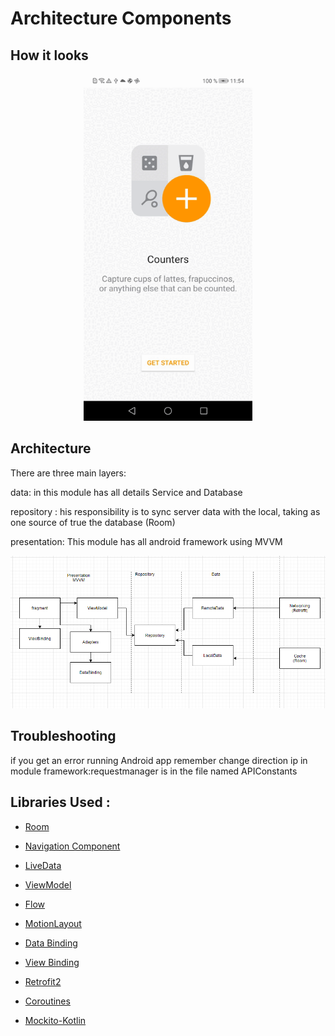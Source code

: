 # Architecture Components
  

## How it looks

<p align="center">
    <img width="270" height="555" src="gitdata/counterApp.gif">
</p>
  

## Architecture  

There are three main layers:  

data: in this module has all details Service and Database

repository : his responsibility is to sync server data with the local, taking as one source of true the database (Room)

presentation: This module has all android framework using MVVM

  


![alt text](https://github.com/andresarangopro/Corner/blob/SP1-recycler-changed-to-list/gitdata/Arquitecture.png)

  

## Troubleshooting
  

if you get an error running Android app remember change direction ip in module framework:requestmanager is in the file named APIConstants

  

## Libraries Used :

* [Room](https://developer.android.com/jetpack/androidx/releases/room)

* [Navigation Component](https://codelabs.developers.google.com/codelabs/android-navigation/index.html?index=..%2F..index#0)

* [LiveData](https://developer.android.com/topic/libraries/architecture/livedata)

* [ViewModel](https://developer.android.com/topic/libraries/architecture/viewmodel?gclid=Cj0KCQiA4feBBhC9ARIsABp_nbVSzmSdBQuAKP2WhE9fTRDmz2u67AtgL7wFOrs5kgcNKuqHWPbA3mEaAsSJEALw_wcB&gclsrc=aw.ds)

* [Flow](https://developer.android.com/kotlin/coroutines/additional-resources)

* [MotionLayout](https://developer.android.com/training/constraint-layout/motionlayout)

* [Data Binding](https://codelabs.developers.google.com/codelabs/android-databinding/index.html?index=..%2F..index#5)

* [View Binding](https://developer.android.com/topic/libraries/view-binding)

* [Retrofit2](https://square.github.io/retrofit/)

* [Coroutines](https://developer.android.com/kotlin/coroutines)

* [Mockito-Kotlin](https://github.com/mockito/mockito-kotlin#mockito-kotlin)

  
  